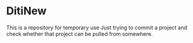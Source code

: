 # DitiNew
This is a repository for temporary use
Just trying to commit a project and check whether that project can be pulled from somewhere.
